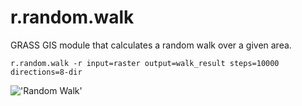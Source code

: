 # r.random.walk

GRASS GIS module that calculates a random walk over a given area.

```
r.random.walk -r input=raster output=walk_result steps=10000 directions=8-dir
```

!['Random Walk']('random_walk_output.png')
